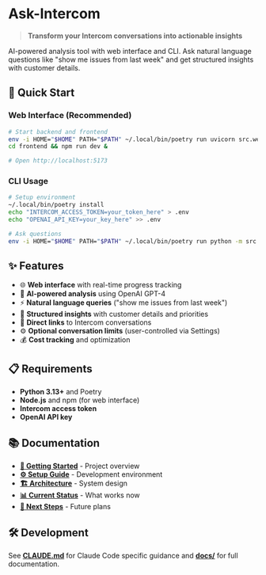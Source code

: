 # Ask-Intercom

> **Transform your Intercom conversations into actionable insights**

AI-powered analysis tool with web interface and CLI. Ask natural language questions like "show me issues from last week" and get structured insights with customer details.

## 🚀 Quick Start

### Web Interface (Recommended)
```bash
# Start backend and frontend
env -i HOME="$HOME" PATH="$PATH" ~/.local/bin/poetry run uvicorn src.web.main:app --port 8000 --reload &
cd frontend && npm run dev &

# Open http://localhost:5173
```

### CLI Usage
```bash
# Setup environment  
~/.local/bin/poetry install
echo "INTERCOM_ACCESS_TOKEN=your_token_here" > .env
echo "OPENAI_API_KEY=your_key_here" >> .env

# Ask questions
env -i HOME="$HOME" PATH="$PATH" ~/.local/bin/poetry run python -m src.cli "What are the top customer complaints this month?"
```

## ✨ Features

- 🌐 **Web interface** with real-time progress tracking
- 🤖 **AI-powered analysis** using OpenAI GPT-4  
- ⚡ **Natural language queries** ("show me issues from last week")
- 🎯 **Structured insights** with customer details and priorities
- 🔗 **Direct links** to Intercom conversations
- ⚙️ **Optional conversation limits** (user-controlled via Settings)
- 💰 **Cost tracking** and optimization

## 📋 Requirements

- **Python 3.13+** and Poetry
- **Node.js** and npm (for web interface)
- **Intercom access token** 
- **OpenAI API key**

## 📚 Documentation

- **[📖 Getting Started](docs/01-README.md)** - Project overview
- **[⚙️ Setup Guide](docs/02-Setup.md)** - Development environment  
- **[🏗️ Architecture](docs/03-Architecture.md)** - System design
- **[📊 Current Status](docs/04-Current-Status.md)** - What works now
- **[🎯 Next Steps](docs/05-Next-Steps.md)** - Future plans

## 🛠️ Development

See **[CLAUDE.md](CLAUDE.md)** for Claude Code specific guidance and **[docs/](docs/)** for full documentation.
